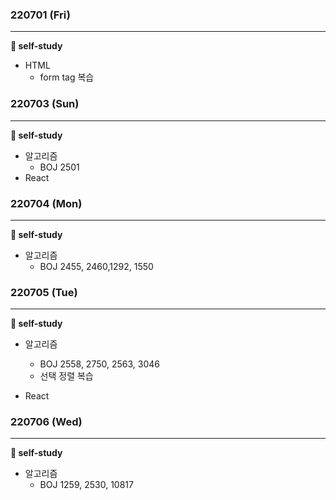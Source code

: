 ### 220701 (Fri)

---

**📒 self-study**

- HTML
  - form tag 복습



### 220703 (Sun)

---

**📒 self-study**

- 알고리즘
  - BOJ 2501
- React



### 220704 (Mon)

---

**📒 self-study**

- 알고리즘
  - BOJ 2455, 2460,1292, 1550



### 220705 (Tue)

---

**📒 self-study**

- 알고리즘
  - BOJ 2558, 2750, 2563, 3046
  - 선택 정렬 복습

- React



### 220706 (Wed)

---

**📒 self-study**

- 알고리즘
  - BOJ 1259, 2530, 10817
